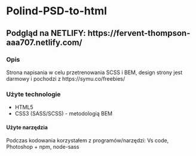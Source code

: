 # Polind-PSD-to-html
<h2>Podgląd na NETLIFY: https://fervent-thompson-aaa707.netlify.com/</h2>
<h3>Opis</h3>
Strona napisania w celu przetrenowania SCSS i BEM, design strony jest darmowy i pochodzi z https://symu.co/freebies/

<h3>Użyte technologie</h3>
<ul>
  <li>HTML5 </li>
  <li>CSS3 (SASS/SCSS) - metodologią BEM  </li>
</ul>

<h4>Użyte narzędzia</h4>
Podczas kodowania korzystałem z programów/narzędzi: Vs code, Photoshop + npm, node-sass


